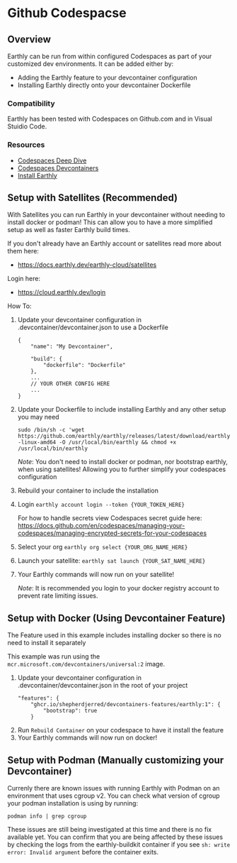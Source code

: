 # Github Codespacse

## Overview

Earthly can be run from within configured Codespaces as part of your customized dev environments. It can be added either by:

* Adding the Earthly feature to your devcontainer configuration
* Installing Earthly directly onto your devcontainer Dockerfile

### Compatibility

Earthly has been tested with Codespaces on Github.com and in Visual Stuidio Code.

### Resources

 * [Codespaces Deep Dive](https://docs.github.com/en/codespaces/getting-started/deep-dive)
 * [Codespaces Devcontainers](https://docs.github.com/en/codespaces/setting-up-your-project-for-codespaces/adding-a-dev-container-configuration/introduction-to-dev-containers)
 * [Install Earthly](https://earthly.dev/get-earthly)


## Setup with Satellites (Recommended)

With Satellites you can run Earthly in your devcontainer without needing to install docker or podman! This can allow you to have a more simplified setup as well as faster Earthly build times.

If you don't already have an Earthly account or satellites read more about them here:
- https://docs.earthly.dev/earthly-cloud/satellites

Login here: 
- https://cloud.earthly.dev/login


How To:
1. Update your devcontainer configuration in .devcontainer/devcontainer.json to use a Dockerfile

    ```
    {
        "name": "My Devcontainer",

        "build": {
            "dockerfile": "Dockerfile"
        },
        ...
        // YOUR OTHER CONFIG HERE
        ...
    }
    ```

1. Update your Dockerfile to include installing Earthly and any other setup you may need
    
    `sudo /bin/sh -c 'wget https://github.com/earthly/earthly/releases/latest/download/earthly-linux-amd64 -O /usr/local/bin/earthly && chmod +x /usr/local/bin/earthly`
    
    _Note_: You don't need to install docker or podman, nor bootstrap earthly, when using satellites! Allowing you to further simplify your codespaces configuration
1. Rebuild your container to include the installation
1. Login `earthly account login --token {YOUR_TOKEN_HERE}`
    
    For how to handle secrets view Codespaces secret guide here: https://docs.github.com/en/codespaces/managing-your-codespaces/managing-encrypted-secrets-for-your-codespaces
1. Select your org `earthly org select {YOUR_ORG_NAME_HERE}`
1. Launch your satellite: `earthly sat launch {YOUR_SAT_NAME_HERE}`
1. Your Earthly commands will now run on your satellite!
    
    _Note_: It is recommended you login to your docker registry account to prevent rate limiting issues.


## Setup with Docker (Using Devcontainer Feature)

The Feature used in this example includes installing docker so there is no need to install it separately

This example was run using the `mcr.microsoft.com/devcontainers/universal:2` image.

1. Update your devcontainer configuration in .devcontainer/devcontainer.json in the root of your project 
    ````
    "features": {
        "ghcr.io/shepherdjerred/devcontainers-features/earthly:1": {
            "bootstrap": true
        }
    ````
1. Run `Rebuild Container` on your codespace to have it install the feature
1. Your Earthly commands will now run on docker!

## Setup with Podman (Manually customizing your Devcontainer)

Currenly there are known issues with running Earthly with Podman on an environment that uses cgroup v2. You can check what version of cgroup your podman installation is using by running:

```podman info | grep cgroup```

These issues are still being investigated at this time and there is no fix available yet. You can confirm that you are being affected by these issues by checking the logs from the earthly-buildkit container if you see `sh: write error: Invalid argument` before the container exits. 

